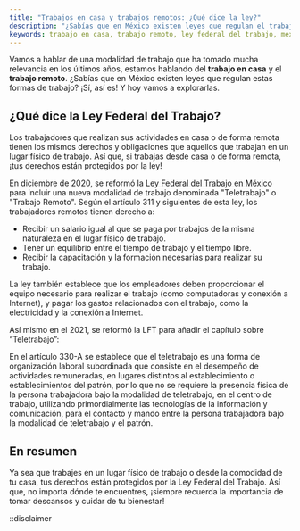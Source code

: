 ```yaml
---
title: "Trabajos en casa y trabajos remotos: ¿Qué dice la ley?"
description: "¿Sabías que en México existen leyes que regulan el trabajo en casa y el trabajo remoto? Descubre cuáles son tus derechos laborales."
keywords: trabajo en casa, trabajo remoto, ley federal del trabajo, mexico
---
```

Vamos a hablar de una modalidad de trabajo que ha tomado mucha relevancia en los últimos años, estamos hablando del **trabajo en casa** y el **trabajo remoto**. ¿Sabías que en México existen leyes que regulan estas formas de trabajo? ¡Sí, así es! Y hoy vamos a explorarlas.

## ¿Qué dice la Ley Federal del Trabajo?

Los trabajadores que realizan sus actividades en casa o de forma remota tienen los mismos derechos y obligaciones que aquellos que trabajan en un lugar físico de trabajo. Así que, si trabajas desde casa o de forma remota, ¡tus derechos están protegidos por la ley!

En diciembre de 2020, se reformó la [Ley Federal del Trabajo en México](/ley-federal-del-trabajo) para incluir una nueva modalidad de trabajo denominada "Teletrabajo" o "Trabajo Remoto". Según el artículo 311 y siguientes de esta ley, los trabajadores remotos tienen derecho a:

- Recibir un salario igual al que se paga por trabajos de la misma naturaleza en el lugar físico de trabajo.
- Tener un equilibrio entre el tiempo de trabajo y el tiempo libre.
- Recibir la capacitación y la formación necesarias para realizar su trabajo.

La ley también establece que los empleadores deben proporcionar el equipo necesario para realizar el trabajo (como computadoras y conexión a Internet), y pagar los gastos relacionados con el trabajo, como la electricidad y la conexión a Internet.

Así mismo en el 2021, se reformó la LFT para añadir el capítulo sobre “Teletrabajo”:

En el artículo 330-A se establece que el teletrabajo es una forma de organización laboral subordinada que consiste en el desempeño de actividades remuneradas, en lugares distintos al establecimiento o establecimientos del patrón, por lo que no se requiere la presencia física de la persona trabajadora bajo la modalidad de teletrabajo, en el centro de trabajo, utilizando primordialmente las tecnologías de la información y comunicación, para el contacto y mando entre la persona trabajadora bajo la modalidad de teletrabajo y el patrón.

## En resumen

Ya sea que trabajes en un lugar físico de trabajo o desde la comodidad de tu casa, tus derechos están protegidos por la Ley Federal del Trabajo. Así que, no importa dónde te encuentres, ¡siempre recuerda la importancia de tomar descansos y cuidar de tu bienestar!

::disclaimer
